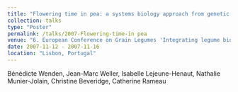 ```yaml
---
title: "Flowering time in pea: a systems biology approach from genetic network to crop model"
collection: talks
type: "Poster"
permalink: /talks/2007-Flowering-time-in pea
venue: "6. European Conference on Grain Legumes 'Integrating legume biology for sustainable agriculture'"
date: 2007-11-12 - 2007-11-16
location: "Lisbon, Portugal"
---
```


Bénédicte Wenden, Jean-Marc Weller, Isabelle Lejeune-Henaut, Nathalie Munier-Jolain, Christine Beveridge, Catherine Rameau
